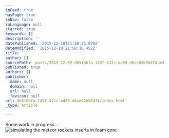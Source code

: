 ```yaml
---
inFeed: true
hasPage: true
inNav: false
inLanguage: null
starred: true
keywords: []
description: ''
datePublished: '2015-12-10T21:58:25.029Z'
dateModified: '2015-12-10T21:58:16.452Z'
title: ''
author: []
sourcePath: _posts/2015-12-09-db516bfa-149f-411c-ad89-d6ce02b56d74.md
published: true
authors: []
publisher:
  name: null
  domain: null
  url: null
  favicon: null
url: db516bfa-149f-411c-ad89-d6ce02b56d74/index.html
_type: Article

---
```

Some work in progress...
![simulating the meteor rockets inserts in foam core](https://the-grid-user-content.s3-us-west-2.amazonaws.com/8d4c6ca4-1414-4c8f-a8f6-77e1541ff377.jpg)